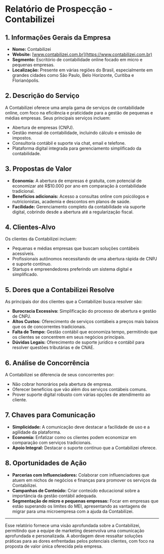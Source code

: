 # Relatório de Prospecção - Contabilizei

## 1. Informações Gerais da Empresa
- **Nome:** Contabilizei
- **Website:** [www.contabilizei.com.br](https://www.contabilizei.com.br)
- **Segmento:** Escritório de contabilidade online focado em micro e pequenas empresas.
- **Localização:** Presente em várias regiões do Brasil, especialmente em grandes cidades como São Paulo, Belo Horizonte, Curitiba e Florianópolis.

## 2. Descrição do Serviço
A Contabilizei oferece uma ampla gama de serviços de contabilidade online, com foco na eficiência e praticidade para a gestão de pequenas e médias empresas. Seus principais serviços incluem:
- Abertura de empresas (CNPJ).
- Gestão mensal de contabilidade, incluindo cálculo e emissão de impostos.
- Consultoria contábil e suporte via chat, email e telefone.
- Plataforma digital integrada para gerenciamento simplificado da contabilidade.

## 3. Propostas de Valor
- **Economia:** A abertura de empresas é gratuita, com potencial de economizar até R$10.000 por ano em comparação à contabilidade tradicional.
- **Benefícios adicionais:** Acesso a consultas online com psicólogos e nutricionistas, academia e descontos em planos de saúde.
- **Facilidade:** Gerenciamento completo da contabilidade via suporte digital, cobrindo desde a abertura até a regularização fiscal.

## 4. Clientes-Alvo
Os clientes da Contabilizei incluem:
- Pequenas e médias empresas que buscam soluções contábeis acessíveis.
- Profissionais autônomos necessitando de uma abertura rápida de CNPJ e suporte contínuo.
- Startups e empreendedores preferindo um sistema digital e simplificado.

## 5. Dores que a Contabilizei Resolve
As principais dor dos clientes que a Contabilizei busca resolver são:
- **Burocracia Excessiva:** Simplificação do processo de abertura e gestão de CNPJ.
- **Altos Custos:** Oferecimento de serviços contábeis a preços mais baixos que os de concorrentes tradicionais.
- **Falta de Tempo:** Gestão contábil que economiza tempo, permitindo que os clientes se concentrem em seus negócios principais.
- **Dúvidas Legais:** Oferecimento de suporte jurídico e contábil para resolver questões tributárias e de CNAE.

## 6. Análise de Concorrência
A Contabilizei se diferencia de seus concorrentes por:
- Não cobrar honorários pela abertura de empresa.
- Oferecer benefícios que vão além dos serviços contábeis comuns.
- Prover suporte digital robusto com várias opções de atendimento ao cliente.

## 7. Chaves para Comunicação
- **Simplicidade:** A comunicação deve destacar a facilidade de uso e a agilidade da plataforma.
- **Economia:** Enfatizar como os clientes podem economizar em comparação com serviços tradicionais.
- **Apoio Integral:** Destacar o suporte contínuo que a Contabilizei oferece.

## 8. Oportunidades de Ação
- **Parcerias com Influenciadores:** Colaborar com influenciadores que atuem em nichos de negócios e finanças para promover os serviços da Contabilizei.
- **Campanhas de Conteúdo:** Criar conteúdo educacional sobre a importância da gestão contábil adequada.
- **Segmentação de micro e pequenas empresas:** Focar em empresas que estão superando os limites do MEI, apresentando as vantagens de migrar para uma microempresa com a ajuda da Contabilizei.

---

Esse relatório fornece uma visão aprofundada sobre a Contabilizei, permitindo que a equipe de marketing desenvolva uma comunicação aprofundada e personalizada. A abordagem deve ressaltar soluções práticas para as dores enfrentadas pelos potenciais clientes, com foco na proposta de valor única oferecida pela empresa.